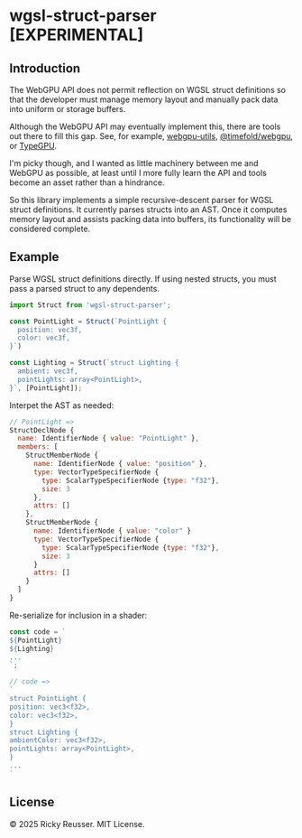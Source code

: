 # wgsl-struct-parser [EXPERIMENTAL]

## Introduction

The WebGPU API does not permit reflection on WGSL struct definitions so that the developer must manage memory layout and manually pack data into uniform or storage buffers.

Although the WebGPU API may eventually implement this, there are tools out there to fill this gap. See, for example, [webgpu-utils](https://github.com/greggman/webgpu-utils), [@timefold/webgpu](https://www.npmjs.com/package/@timefold/webgpu), or [TypeGPU](https://docs.swmansion.com/TypeGPU/).

I'm picky though, and I wanted as little machinery between me and WebGPU as possible, at least until I more fully learn the API and tools become an asset rather than a hindrance.

So this library implements a simple recursive-descent parser for WGSL struct definitions. It currently parses structs into an AST. Once it computes memory layout and assists packing data into buffers, its functionality will be considered complete.

## Example

Parse WGSL struct definitions directly. If using nested structs, you must pass a parsed struct to any dependents.

```js
import Struct from 'wgsl-struct-parser';

const PointLight = Struct(`PointLight {
  position: vec3f,
  color: vec3f,
}`)

const Lighting = Struct(`struct Lighting {
  ambient: vec3f,
  pointLights: array<PointLight>,
}`, [PointLight]);
```

Interpet the AST as needed:

```js
// PointLight =>
StructDeclNode {
  name: IdentifierNode { value: "PointLight" },
  members: [
    StructMemberNode {
      name: IdentifierNode { value: "position" },
      type: VectorTypeSpecifierNode {
        type: ScalarTypeSpecifierNode {type: "f32"},
        size: 3
      },
      attrs: []
    },
    StructMemberNode {
      name: IdentifierNode { value: "color" }
      type: VectorTypeSpecifierNode {
        type: ScalarTypeSpecifierNode {type: "f32"},
        size: 3
      }
      attrs: []
    }
  ]
}
```

Re-serialize for inclusion in a shader:

```js
const code = `
${PointLight}
${Lighting}
...
`;

// code =>
`
struct PointLight {
position: vec3<f32>,
color: vec3<f32>,
}
struct Lighting {
ambientColor: vec3<f32>,
pointLights: array<PointLight>,
}
...
`
```

## License

&copy; 2025 Ricky Reusser. MIT License.
